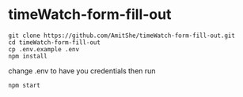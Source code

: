 # timeWatch-form-fill-out


```
git clone https://github.com/AmitShe/timeWatch-form-fill-out.git
cd timeWatch-form-fill-out
cp .env.example .env
npm install
```

change .env to have you credentials
then run 
```
npm start
```


